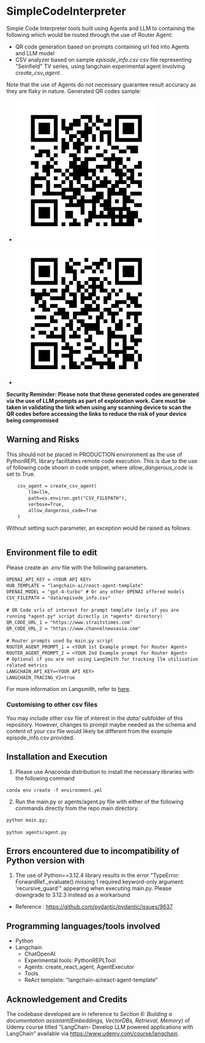 # SimpleCodeInterpreter

Simple Code Interpreter tools built using Agents and LLM to containing the following which would be routed through the use of Router Agent:
- QR code generation based on prompts containing url fed into Agents and LLM model
- CSV analyzer based on sample *episode_info.csv* csv file representing "Seinfield" TV series, using langchain experimental agent involving *create_csv_agent*.

Note that the use of Agents do not necessary guarantee result accuracy as they are flaky in nature.
Generated QR codes sample:
- ![Channelnewsasia](qrcodes/cna.png)
- ![Straits Times Singapore](qrcodes/straitstimes.png)

**Security Reminder: Please note that these generated codes are generated via the use of LLM prompts as part of exploration work. Care must be taken in validating the link when using any scanning device to scan the QR codes before accessing the links to reduce the risk of your device being compromised**

## Warning and Risks
This should not be placed in PRODUCTION environment as the use of PythonREPL library facilitates remote code execution. This is due to the use of following code shown in code snippet, where *allow_dangerous_code* is set to True.

```
    csv_agent = create_csv_agent(
        llm=llm,
        path=os.environ.get("CSV_FILEPATH"),
        verbose=True,
        allow_dangerous_code=True
    )
```

Without setting such parameter, an exception would be raised as follows: 

```ValueError: This agent relies on access to a python repl tool which can execute arbitrary code. This can be dangerous and requires a specially sandboxed environment to be safely used. Please read the security notice in the doc-string of this function. You must opt-in to use this functionality by setting allow_dangerous_code=True.For general security guidelines, please see: https://python.langchain.com/v0.2/docs/security/**
```

## Environment file to edit

Please create an *.env* file with the following parameters.

```
OPENAI_API_KEY = <YOUR API KEY>
HUB_TEMPLATE = "langchain-ai/react-agent-template"
OPENAI_MODEL = "gpt-4-turbo" # Or any other OPENAI offered models
CSV_FILEPATH = "data/episode_info.csv"

# QR Code urls of interest for prompt template (only if you are running *agent.py* script directly in *agents* directory)
QR_CODE_URL_1 = "https://www.straitstimes.com"
QR_CODE_URL_2 = "https://www.channelnewsasia.com"

# Router prompts used by main.py script
ROUTER_AGENT_PROMPT_1 = <YOUR 1st Example prompt for Router Agent>
ROUTER_AGENT_PROMPT_2 = <YOUR 2nd Example prompt for Router Agent>
# Optional if you are not using LangSmith for tracking llm utilisation related metrics
LANGCHAIN_API_KEY=<YOUR API KEY>
LANGCHAIN_TRACING_V2=true
```

For more information on Langsmith, refer to [here](https://www.langchain.com/langsmith).

### **Customising to other csv files**

You may include other csv file of interest in the *data/* subfolder of this repository. However, changes to prompt maybe needed as the schema and content of your csv file would likely be different from the example episode_info.csv provided.

## Installation and Execution

1. Please use Anaconda distribution to install the necessary libraries with the following command

```
conda env create -f environment.yml
```

2. Run the main.py or agents/agent.py file with either of the following commands directly from the repo main directory.

```
python main.py;

python agents/agent.py
```

## Errors encountered due to incompatibility of Python version with

1. The use of Python==3.12.4 library results in the error "TypeError: ForwardRef._evaluate() missing 1 required keyword-only argument: 'recursive_guard'" appearing when executing main.py. Please downgrade to 3.12.3 instead as a workaround
- Reference : https://github.com/pydantic/pydantic/issues/9637

## Programming languages/tools involved

- Python
- Langchain
    - ChatOpenAI
    - Experimental tools: PythonREPLTool
    - Agents: create_react_agent, AgentExecutor
    - Tools
    - ReAct template: "langchain-ai/react-agent-template"

## Acknowledgement and Credits

The codebase developed are in reference to *Section 6: Building a documentation assistant(Embeddings, VectorDBs, Retrieval, Memory)* of Udemy course titled "LangChain- Develop LLM powered applications with LangChain" available via https://www.udemy.com/course/langchain.
